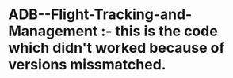 # ADB--Flight-Tracking-and-Management :- this is the code which didn't worked because of versions missmatched.
